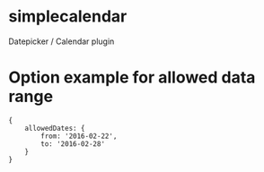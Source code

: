 simplecalendar
==============

Datepicker / Calendar plugin


Option example for allowed data range
=====================================

    {
        allowedDates: {
            from: '2016-02-22',
            to: '2016-02-28'
        }
    }

